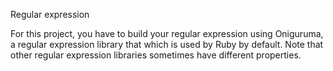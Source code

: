 Regular expression

For this project, you have to build your regular expression using Oniguruma, a regular expression library that which is used by Ruby by default. Note that other regular expression libraries sometimes have different properties.
